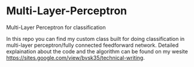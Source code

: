 # Multi-Layer-Perceptron
Multi-Layer Perceptron for classification

In this repo you can find my custom class built for doing classification in multi-layer perceptron/fully connected feedforward network. Detailed explaination about the code and the algorithm can be found on my wesite https://sites.google.com/view/bvsk35/technical-writing. 
